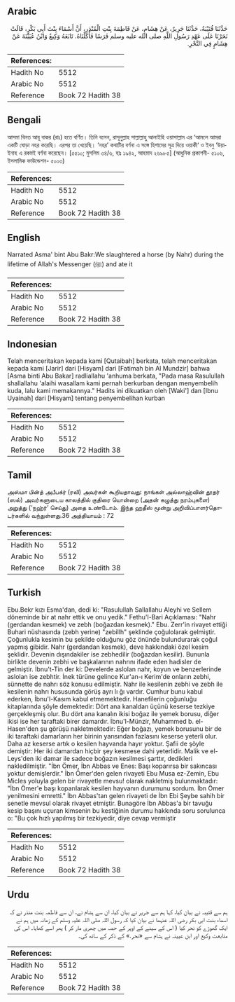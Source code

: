 ## Arabic


<div dir="rtl" lang="ar" style={{fontSize:'larger',backgroundColor:'#f8f9fa',padding:20}}>
حَدَّثَنَا قُتَيْبَةُ، حَدَّثَنَا جَرِيرٌ، عَنْ هِشَامٍ، عَنْ فَاطِمَةَ بِنْتِ الْمُنْذِرِ، أَنَّ أَسْمَاءَ بِنْتَ أَبِي بَكْرٍ، قَالَتْ نَحَرْنَا عَلَى عَهْدِ رَسُولِ اللَّهِ صلى الله عليه وسلم فَرَسًا فَأَكَلْنَاهُ‏.‏ تَابَعَهُ وَكِيعٌ وَابْنُ عُيَيْنَةَ عَنْ هِشَامٍ فِي النَّحْرِ‏.‏
</div>
<div style={{backgroundColor:'#f8f9fa',padding:20, marginBottom: 10}}><table> <thead> <tr> <th>References:</th> <th></th> </tr> </thead> <tbody><tr><td>Hadith No</td><td>5512</td></tr><tr><td>Arabic No</td><td>5512</td></tr><tr><td>Reference</td><td>Book 72 Hadith 38</td></tr></tbody></table></div>

## Bengali


<div dir="ltr" lang="bn" style={{fontSize:'larger',backgroundColor:'#f8f9fa',padding:20}}>
আসমা বিনত আবূ বাকর (রাঃ) হতে বর্ণিত। তিনি বলেন, রাসূলুল্লাহ সাল্লাল্লাহু আলাইহি ওয়াসাল্লাম এর ‘আমলে আমরা একটি ঘোড়া নহর করেছি। এরপর তা খেয়েছি। ‘নহর’ কথাটির বর্ণনা এ সঙ্গে হিশামের সূত্র দিয়ে ওয়াকী‘ ও ইবনু ‘উয়াইনাহ এ রকমই বর্ণনা করেছেন। [৫৫১০; মুসলিম ৩৪/৬, হাঃ ১৯৪২, আহমাদ ২৬৯৮৫] (আধুনিক প্রকাশনী- ৫১০৬, ইসলামিক ফাউন্ডেশন- ৫০০৩)
</div>
<div style={{backgroundColor:'#f8f9fa',padding:20, marginBottom: 10}}><table> <thead> <tr> <th>References:</th> <th></th> </tr> </thead> <tbody><tr><td>Hadith No</td><td>5512</td></tr><tr><td>Arabic No</td><td>5512</td></tr><tr><td>Reference</td><td>Book 72 Hadith 38</td></tr></tbody></table></div>

## English


<div dir="ltr" lang="en" style={{fontSize:'larger',backgroundColor:'#f8f9fa',padding:20}}>
Narrated Asma' bint Abu Bakr:We slaughtered a horse (by Nahr) during the lifetime of Allah's Messenger (ﷺ) and ate it
</div>
<div style={{backgroundColor:'#f8f9fa',padding:20, marginBottom: 10}}><table> <thead> <tr> <th>References:</th> <th></th> </tr> </thead> <tbody><tr><td>Hadith No</td><td>5512</td></tr><tr><td>Arabic No</td><td>5512</td></tr><tr><td>Reference</td><td>Book 72 Hadith 38</td></tr></tbody></table></div>

## Indonesian


<div dir="ltr" lang="id" style={{fontSize:'larger',backgroundColor:'#f8f9fa',padding:20}}>
Telah menceritakan kepada kami [Qutaibah] berkata, telah menceritakan kepada kami [Jarir] dari [Hisyam] dari [Fatimah bin Al Mundzir] bahwa [Asma binti Abu Bakar] radliallahu 'anhuma berkata, "Pada masa Rasulullah shallallahu 'alaihi wasallam kami pernah berkurban dengan menyembelih kuda, lalu kami memakannya." Hadits ini dikuatkan oleh [Waki'] dan [Ibnu Uyainah] dari [Hisyam] tentang penyembelihan kurban
</div>
<div style={{backgroundColor:'#f8f9fa',padding:20, marginBottom: 10}}><table> <thead> <tr> <th>References:</th> <th></th> </tr> </thead> <tbody><tr><td>Hadith No</td><td>5512</td></tr><tr><td>Arabic No</td><td>5512</td></tr><tr><td>Reference</td><td>Book 72 Hadith 38</td></tr></tbody></table></div>

## Tamil


<div dir="ltr" lang="ta" style={{fontSize:'larger',backgroundColor:'#f8f9fa',padding:20}}>
அஸ்மா பின்த் அபீபக்ர் (ரலி) அவர்கள் கூறியதாவது: நாங்கள் அல்லாஹ்வின் தூதர் (ஸல்) அவர்களுடைய காலத்தில் குதிரை யொன்றை (அதன் கழுத்து நரம்புகளை) அறுத்து (‘நஹ்ர்’ செய்து) அதை உண்டோம். இந்த ஹதீஸ் மூன்று அறிவிப்பாளர்தொடர்களில் வந்துள்ளது.36 அத்தியாயம் : 72
</div>
<div style={{backgroundColor:'#f8f9fa',padding:20, marginBottom: 10}}><table> <thead> <tr> <th>References:</th> <th></th> </tr> </thead> <tbody><tr><td>Hadith No</td><td>5512</td></tr><tr><td>Arabic No</td><td>5512</td></tr><tr><td>Reference</td><td>Book 72 Hadith 38</td></tr></tbody></table></div>

## Turkish


<div dir="ltr" lang="tr" style={{fontSize:'larger',backgroundColor:'#f8f9fa',padding:20}}>
Ebu.Bekr kızı Esma'dan, dedi ki: "Rasulullah Sallallahu Aleyhi ve Sellem döneminde bir at nahr ettik ve onu yedik." Fethu'l-Bari Açıklaması: "Nahr (gerdandan kesmek) ve zebh (boğazdan kesmek)." Ebu. Zerr'in rivayet ettiği Buhari nüshasında (zebh yerine) "zebillh" şeklinde çoğulolarak gelmiştir. Çoğunlukla kesimin bu şekilde olduğunu göz önünde bulundurarak çoğul yapmış gibidir. Nahr (gerdandan kesmek), deve hakkındaki özel kesim şeklidir. Devenin dışındakiler ise zebhedilir (boğazdan kesilir). Bununla birlikte devenin zebhi ve başkalarının nahrını ifade eden hadisler de gelmiştir. İbnu't-Tin der ki: Develerde aslolan nahr, koyun ve benzerlerinde aslolan ise zebhtir. İnek türüne gelince Kur'an-ı Kerim'de onların zebhi, sünnette de nahrı söz konusu edilmiştir. Nahr ile kesilenin zebhi ve zebh ile kesilenin nahrı hususunda görüş ayrı lı ğı vardır. Cumhur bunu kabul ederken, İbnu'l-Kasım kabul etmemektedir. Hanefilerin çoğunluğu kitaplarında şöyle demektedir: Dört ana kanaldan üçünü keserse tezkiye gerçekleşmiş olur. Bu dört ana kanalın ikisi boğaz ile yemek borusu, diğer ikisi ise her taraftaki birer damardır. İbnu'l-Münzir, Muhammed b. el-Hasen'den şu görüşü nakletmektedir: Eğer boğazı, yemek borusunu bir de iki taraftaki damarların her birinin yarısından fazlasını keserse yeterli olur. Daha az keserse artık o kesilen hayvanda hayır yoktur. Şafii de şöyle demiştir: Her iki damardan hiçbir şey kesmese dahi yeterlidir. Malik ve el-Leys'den iki damar ile sadece boğazın kesilmesi şarttır, dedikleri nakledilmiştir. "İbn Ömer, İbn Abbas ve Enes: Başı koparırsa bir sakıncası yoktur demişlerdir." İbn Ömer'den gelen rivayeti Ebu Musa ez-Zemin, Ebu MicIes yoluyla gelen bir rivayetle mevsu! olarak nakletmiş bulunmaktadır: "İbn Ömer'e başı koparılarak kesilen hayvanın durumunu sordum. İbn Ömer yenilmesini emretti." İbn Abbas'tan gelen rivayeti de İbn Ebi Şeybe sahih bir senetle mevsul olarak rivayet etmiştir. Bunagöre İbn Abbas'a bir tavuğu kesip başını uçuran kimsenin bu kestiğinin durumu hakkında soru sorulunca o: "Bu çok hızlı yapılmış bir tezkiyedir, diye cevap vermiştir
</div>
<div style={{backgroundColor:'#f8f9fa',padding:20, marginBottom: 10}}><table> <thead> <tr> <th>References:</th> <th></th> </tr> </thead> <tbody><tr><td>Hadith No</td><td>5512</td></tr><tr><td>Arabic No</td><td>5512</td></tr><tr><td>Reference</td><td>Book 72 Hadith 38</td></tr></tbody></table></div>

## Urdu


<div dir="rtl" lang="ur" style={{fontSize:'larger',backgroundColor:'#f8f9fa',padding:20}}>
ہم سے قتیبہ نے بیان کیا، کہا ہم سے جریر نے بیان کیا، ان سے ہشام نے، ان سے فاطمہ بنت منذر نے کہ اسماء بنت ابی بکر رضی اللہ عنہما نے بیان کیا کہ رسول اللہ صلی اللہ علیہ وسلم کے زمانہ میں ہم نے ایک گھوڑے کو نحر کیا ( اس کے سینے کے اوپر کے حصہ میں چھری مار کر ) پھر اسے کھایا۔ اس کی متابعت وکیع اور ابن عیینہ نے ہشام سے «نحر‏.‏» کے ذکر کے ساتھ کی۔
</div>
<div style={{backgroundColor:'#f8f9fa',padding:20, marginBottom: 10}}><table> <thead> <tr> <th>References:</th> <th></th> </tr> </thead> <tbody><tr><td>Hadith No</td><td>5512</td></tr><tr><td>Arabic No</td><td>5512</td></tr><tr><td>Reference</td><td>Book 72 Hadith 38</td></tr></tbody></table></div>